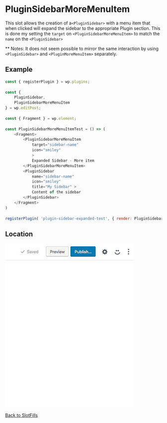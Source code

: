 # PluginSidebarMoreMenuItem

This slot allows the creation of a`<PluginSidebar>` with a menu item that when clicked will expand the sidebar to the appropriate Plugin section.
This is done my setting the `target` on `<PluginSidebarMoreMenuItem>` to match the `name` on the `<PluginSidebar>`

** Notes: It does not seem possible to mirror the same interaction by using `<PluginSidebar>` and `<PluginMoreMenuItem>` separately.
## Example

```js
const { registerPlugin } = wp.plugins;

const {
	PluginSidebar,
	PluginSidebarMoreMenuItem
} = wp.editPost;

const { Fragment } = wp.element;

const PluginSidebarMoreMenuItemTest = () => (
	<Fragment>
		<PluginSidebarMoreMenuItem
		    target="sidebar-name"
		    icon="smiley"
		    >
			Expanded Sidebar - More item
		</PluginSidebarMoreMenuItem>
		<PluginSidebar
			name="sidebar-name"
			icon="smiley"
			title="My Sidebar" >
			Content of the sidebar
		</PluginSidebar>
	</Fragment>
)

registerPlugin( 'plugin-sidebar-expanded-test', { render: PluginSidebarMoreMenuItemTest } );
```

## Location
![Interaction](../../assets/plugin-sidebar-more-menu-item.gif?raw=true)



[Back to SlotFills](../)
